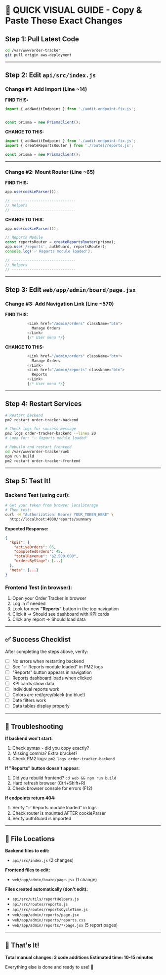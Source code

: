 # 🎯 QUICK VISUAL GUIDE - Copy & Paste These Exact Changes

## Step 1: Pull Latest Code

```bash
cd /var/www/order-tracker
git pull origin aws-deployment
```

---

## Step 2: Edit `api/src/index.js`

### Change #1: Add Import (Line ~14)

**FIND THIS:**
```javascript
import { addAuditEndpoint } from './audit-endpoint-fix.js';


const prisma = new PrismaClient();
```

**CHANGE TO THIS:**
```javascript
import { addAuditEndpoint } from './audit-endpoint-fix.js';
import { createReportsRouter } from './routes/reports.js';

const prisma = new PrismaClient();
```

---

### Change #2: Mount Router (Line ~65)

**FIND THIS:**
```javascript
app.use(cookieParser());

// -----------------------------
// Helpers
// -----------------------------
```

**CHANGE TO THIS:**
```javascript
app.use(cookieParser());

// Reports Module
const reportsRouter = createReportsRouter(prisma);
app.use('/reports', authGuard, reportsRouter);
console.log('✅ Reports module loaded');

// -----------------------------
// Helpers
// -----------------------------
```

---

## Step 3: Edit `web/app/admin/board/page.jsx`

### Change #3: Add Navigation Link (Line ~570)

**FIND THIS:**
```javascript
          <Link href="/admin/orders" className="btn">
            Manage Orders
          </Link>
          {/* User menu */}
```

**CHANGE TO THIS:**
```javascript
          <Link href="/admin/orders" className="btn">
            Manage Orders
          </Link>
          <Link href="/admin/reports" className="btn">
            Reports
          </Link>
          {/* User menu */}
```

---

## Step 4: Restart Services

```bash
# Restart backend
pm2 restart order-tracker-backend

# Check logs for success message
pm2 logs order-tracker-backend --lines 20
# Look for: "✅ Reports module loaded"

# Rebuild and restart frontend
cd /var/www/order-tracker/web
npm run build
pm2 restart order-tracker-frontend
```

---

## Step 5: Test It!

### Backend Test (using curl):

```bash
# Get your token from browser localStorage
# Then test:
curl -H "Authorization: Bearer YOUR_TOKEN_HERE" \
  http://localhost:4000/reports/summary
```

**Expected Response:**
```json
{
  "kpis": {
    "activeOrders": 85,
    "completedOrders": 45,
    "totalRevenue": "$2,500,000",
    "ordersByStage": [...]
  },
  "meta": {...}
}
```

### Frontend Test (in browser):

1. Open your Order Tracker in browser
2. Log in if needed
3. Look for new **"Reports"** button in the top navigation
4. Click it → Should see dashboard with KPI cards
5. Click any report → Should load data

---

## ✅ Success Checklist

After completing the steps above, verify:

- [ ] No errors when restarting backend
- [ ] See "✅ Reports module loaded" in PM2 logs
- [ ] "Reports" button appears in navigation
- [ ] Reports dashboard loads when clicked
- [ ] KPI cards show data
- [ ] Individual reports work
- [ ] Colors are red/grey/black (no blue!)
- [ ] Date filters work
- [ ] Data tables display properly

---

## 🚨 Troubleshooting

**If backend won't start:**
1. Check syntax - did you copy exactly?
2. Missing comma? Extra bracket?
3. Check PM2 logs: `pm2 logs order-tracker-backend`

**If "Reports" button doesn't appear:**
1. Did you rebuild frontend? `cd web && npm run build`
2. Hard refresh browser (Ctrl+Shift+R)
3. Check browser console for errors (F12)

**If endpoints return 404:**
1. Verify "✅ Reports module loaded" in logs
2. Check router is mounted AFTER cookieParser
3. Verify authGuard is imported

---

## 📂 File Locations

**Backend files to edit:**
- `api/src/index.js` (2 changes)

**Frontend files to edit:**
- `web/app/admin/board/page.jsx` (1 change)

**Files created automatically (don't edit):**
- `api/src/utils/reportHelpers.js`
- `api/src/routes/reports.js`
- `api/src/routes/reportsCycleTime.js`
- `web/app/admin/reports/page.jsx`
- `web/app/admin/reports/reports.css`
- `web/app/admin/reports/*/page.jsx` (5 report pages)

---

## 🎉 That's It!

**Total manual changes: 3 code additions**
**Estimated time: 10-15 minutes**

Everything else is done and ready to use! 🚀

